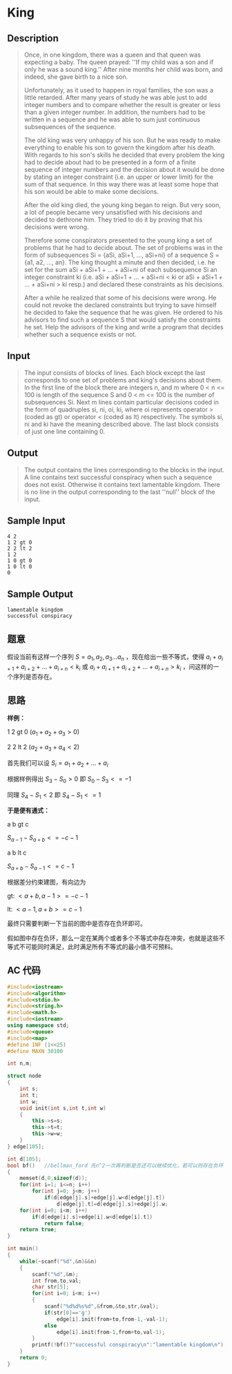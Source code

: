 # King

## **Description**

> Once, in one kingdom, there was a queen and that queen was expecting a baby. The queen prayed: ''If my child was a son and if only he was a sound king.'' After nine months her child was born, and indeed, she gave birth to a nice son. 
>
> Unfortunately, as it used to happen in royal families, the son was a little retarded. After many years of study he was able just to add integer numbers and to compare whether the result is greater or less than a given integer number. In addition, the numbers had to be written in a sequence and he was able to sum just continuous subsequences of the sequence. 
>
> The old king was very unhappy of his son. But he was ready to make everything to enable his son to govern the kingdom after his death. With regards to his son's skills he decided that every problem the king had to decide about had to be presented in a form of a finite sequence of integer numbers and the decision about it would be done by stating an integer constraint (i.e. an upper or lower limit) for the sum of that sequence. In this way there was at least some hope that his son would be able to make some decisions. 
>
> After the old king died, the young king began to reign. But very soon, a lot of people became very unsatisfied with his decisions and decided to dethrone him. They tried to do it by proving that his decisions were wrong. 
>
> Therefore some conspirators presented to the young king a set of problems that he had to decide about. The set of problems was in the form of subsequences Si = {aSi, aSi+1, ..., aSi+ni} of a sequence S = {a1, a2, ..., an}. The king thought a minute and then decided, i.e. he set for the sum aSi + aSi+1 + ... + aSi+ni of each subsequence Si an integer constraint ki (i.e. aSi + aSi+1 + ... + aSi+ni < ki or aSi + aSi+1 + ... + aSi+ni > ki resp.) and declared these constraints as his decisions. 
>
> After a while he realized that some of his decisions were wrong. He could not revoke the declared constraints but trying to save himself he decided to fake the sequence that he was given. He ordered to his advisors to find such a sequence S that would satisfy the constraints he set. Help the advisors of the king and write a program that decides whether such a sequence exists or not. 



## **Input**

> The input consists of blocks of lines. Each block except the last corresponds to one set of problems and king's decisions about them. In the first line of the block there are integers n, and m where 0 < n <= 100 is length of the sequence S and 0 < m <= 100 is the number of subsequences Si. Next m lines contain particular decisions coded in the form of quadruples si, ni, oi, ki, where oi represents operator > (coded as gt) or operator < (coded as lt) respectively. The symbols si, ni and ki have the meaning described above. The last block consists of just one line containing 0.



## **Output**

> The output contains the lines corresponding to the blocks in the input. A line contains text successful conspiracy when such a sequence does not exist. Otherwise it contains text lamentable kingdom. There is no line in the output corresponding to the last ''null'' block of the input.



## **Sample Input**

    4 2
    1 2 gt 0
    2 2 lt 2
    1 2
    1 0 gt 0
    1 0 lt 0
    0



## **Sample Output**

    lamentable kingdom
    successful conspiracy


## **题意**

假设当前有这样一个序列 $S={a_1,a_2,a_3...a_n}$ ，现在给出一些不等式，使得 $a_i+a_{i+1}+a_{i+2}+...+a_{i+n}<k_i$ 或 $a_i+a_{i+1}+a_{i+2}+...+a_{i+n}>k_i$ ，问这样的一个序列是否存在。



## **思路**

**样例：**

1 2 gt 0		$(a_1+a_2+a_3>0)$

2 2 lt 2		$(a_2+a_3+a_4<2)$

首先我们可以设 $S_i=a_1+a_2+...+a_i$ 

根据样例得出 $S_3-S_0>0$ 即 $S_0-S_3<=-1$ 

同理 $S_4-S_1<2$ 即 $S_4-S_1<=1$



**于是便有通式：**

a b gt c

$S_{a-1}-S_{a+b}<=-c-1$

a b lt c

$S_{a+b}-S_{a-1}<=c-1$



根据差分约束建图，有向边为

gt: $<a+b,a-1>=-c-1$

lt: $<a-1,a+b>=c-1$

最终只需要判断一下当前的图中是否存在负环即可。

假如图中存在负环，那么一定在某两个或者多个不等式中存在冲突，也就是这些不等式不可能同时满足，此时满足所有不等式的最小值不可预料。



## **AC 代码**

```cpp
#include<iostream>
#include<algorithm>
#include<stdio.h>
#include<string.h>
#include<math.h>
#include<iostream>
using namespace std;
#include<queue>
#include<map>
#define INF (1<<25)
#define MAXN 30100

int n,m;

struct node
{
    int s;
    int t;
    int w;
    void init(int s,int t,int w)
    {
        this->s=s;
        this->t=t;
        this->w=w;
    }
} edge[105];

int d[105];
bool bf()   //bellman_ford 先n^2一次再判断是否还可以继续优化，若可以则存在负环
{
    memset(d,0,sizeof(d));
    for(int i=1; i<=n; i++)
        for(int j=0; j<m; j++)
            if(d[edge[j].s]+edge[j].w<d[edge[j].t])
                d[edge[j].t]=d[edge[j].s]+edge[j].w;
    for(int i=0; i<m; i++)
        if(d[edge[i].s]+edge[i].w<d[edge[i].t])
            return false;
    return true;
}

int main()
{
    while(~scanf("%d",&n)&&n)
    {
        scanf("%d",&m);
        int from,to,val;
        char str[5];
        for(int i=0; i<m; i++)
        {
            scanf("%d%d%s%d",&from,&to,str,&val);
            if(str[0]=='g')
                edge[i].init(from+to,from-1,-val-1);
            else
                edge[i].init(from-1,from+to,val-1);
        }
        printf(!bf()?"successful conspiracy\n":"lamentable kingdom\n");
    }
    return 0;
}
```

